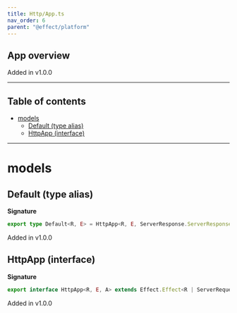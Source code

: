 ```yaml
---
title: Http/App.ts
nav_order: 6
parent: "@effect/platform"
---
```


## App overview

Added in v1.0.0

---

<h2 class="text-delta">Table of contents</h2>

- [models](#models)
  - [Default (type alias)](#default-type-alias)
  - [HttpApp (interface)](#httpapp-interface)

---

# models

## Default (type alias)

**Signature**

```ts
export type Default<R, E> = HttpApp<R, E, ServerResponse.ServerResponse>
```

Added in v1.0.0

## HttpApp (interface)

**Signature**

```ts
export interface HttpApp<R, E, A> extends Effect.Effect<R | ServerRequest.ServerRequest, E, A> {}
```

Added in v1.0.0

